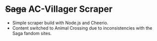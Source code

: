 # ~~Saga~~ AC-Villager Scraper

- Simple scraper build with Node.js and Cheerio.
- Content switched to Animal Crossing due to inconsistencies with the Saga fandom sites. 
